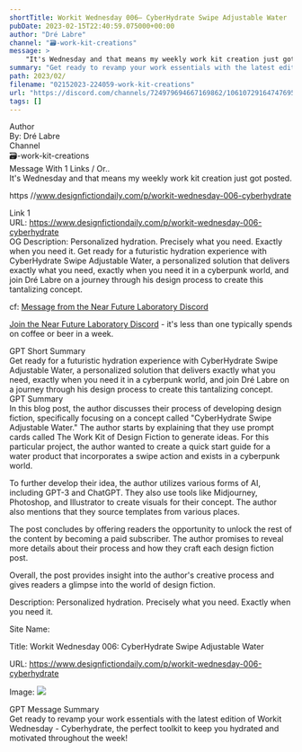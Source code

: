 ```yaml
---
shortTitle: Workit Wednesday 006— CyberHydrate Swipe Adjustable Water
pubDate: 2023-02-15T22:40:59.075000+00:00
author: "Dré Labre"
channel: "🗃-work-kit-creations"
message: >
    "It's Wednesday and that means my weekly work kit creation just got posted.  https //www.designfictiondaily.com/p/workit-wednesday-006-cyberhydrate"
summary: "Get ready to revamp your work essentials with the latest edition of Workit Wednesday - Cyberhydrate, the perfect toolkit to keep you hydrated and motivated throughout the week!"
path: 2023/02/
filename: "02152023-224059-work-kit-creations"
url: "https://discord.com/channels/724979694667169862/1061072916474769580/1075547300220387459"
tags: []
---
```

<div class="metadata-title-header pt-3 pb-3 pl-2">Author</div>    
<div class="bg-gray-200 p-4 rounded-md mb-4">   
By: Dré Labre
</div>

<div class="metadata-title-header pt-3 pb-3 pl-2">Channel</div>    
<div class="bg-gray-200 p-4 rounded-md mb-4">   
🗃-work-kit-creations</span>
</div>

<div class="metadata-title-header pt-3 pb-3 pl-2">Message  With 1 Links / Or..</div>    
<div class="human-content-container">  



<div class="mb-4" style="font-family: var(--font-family-peak);">It's Wednesday and that means my weekly work kit creation just got posted.

https //www.designfictiondaily.com/p/workit-wednesday-006-cyberhydrate</div>

<div class="">Link 1</div> 
<div class="">URL: <a href="https://www.designfictiondaily.com/p/workit-wednesday-006-cyberhydrate">https://www.designfictiondaily.com/p/workit-wednesday-006-cyberhydrate</a></div>
OG Description: Personalized hydration. Precisely what you need. Exactly when you need it.  <!-- Example: Display each item in a paragraph -->
Get ready for a futuristic hydration experience with CyberHydrate Swipe Adjustable Water, a personalized solution that delivers exactly what you need, exactly when you need it in a cyberpunk world, and join Dré Labre on a journey through his design process to create this tantalizing concept.



<!-- 
URL: https://www.designfictiondaily.com/p/workit-wednesday-006-cyberhydrate
Description Personalized hydration. Precisely what you need. Exactly when you need it.
 -->
</div>



cf: <a href="">Message from the Near Future Laboratory Discord</a>

<a href="">Join the Near Future Laboratory Discord</a> - it's less than one typically spends on coffee or beer in a week. 



<div class="metadata-title-header pt-3 pb-3 pl-2">GPT Short Summary</div>
<div class="robot-content-container">
Get ready for a futuristic hydration experience with CyberHydrate Swipe Adjustable Water, a personalized solution that delivers exactly what you need, exactly when you need it in a cyberpunk world, and join Dré Labre on a journey through his design process to create this tantalizing concept.
</div>

<div class="metadata-title-header pt-3 pb-3 pl-2">GPT Summary</div>
<div class="robot-content-container">
In this blog post, the author discusses their process of developing design fiction, specifically focusing on a concept called "CyberHydrate Swipe Adjustable Water." The author starts by explaining that they use prompt cards called The Work Kit of Design Fiction to generate ideas. For this particular project, the author wanted to create a quick start guide for a water product that incorporates a swipe action and exists in a cyberpunk world. 

To further develop their idea, the author utilizes various forms of AI, including GPT-3 and ChatGPT. They also use tools like Midjourney, Photoshop, and Illustrator to create visuals for their concept. The author also mentions that they source templates from various places. 

The post concludes by offering readers the opportunity to unlock the rest of the content by becoming a paid subscriber. The author promises to reveal more details about their process and how they craft each design fiction post. 

Overall, the post provides insight into the author's creative process and gives readers a glimpse into the world of design fiction.
</div>

<!-- Summary:  Workit Wednesday 006: CyberHydrate Swipe Adjustable Water . The Work Kit of Design Fiction by my pals at The Near Future Laboratory . The work Kit is a handy set of prompt cards called The Work Kits . I will share my thought process, where I source templates and how I craft each post . -->

<!-- [] -->

<!-- <div class="bg-gray-400"> {'og:url': 'https://www.designfictiondaily.com/p/workit-wednesday-006-cyberhydrate', 'og:type': 'article', 'og:title': 'Workit Wednesday 006: CyberHydrate Swipe Adjustable Water', 'og:description': 'Personalized hydration. Precisely what you need. Exactly when you need it.', 'og:image': 'https://substackcdn.com/image/fetch/w_1200,h_600,c_fill,f_jpg,q_auto:good,fl_progressive:steep,g_auto/https%3A%2F%2Fsubstack-post-media.s3.amazonaws.com%2Fpublic%2Fimages%2Fb6247681-cfa0-4a61-8a32-b7c360b302c0_3000x1688.jpeg'} </div> -->

Description: Personalized hydration. Precisely what you need. Exactly when you need it.

Site Name: 

Title: Workit Wednesday 006: CyberHydrate Swipe Adjustable Water

URL: https://www.designfictiondaily.com/p/workit-wednesday-006-cyberhydrate

Image: <img src="https://substackcdn.com/image/fetch/w_1200,h_600,c_fill,f_jpg,q_auto:good,fl_progressive:steep,g_auto/https%3A%2F%2Fsubstack-post-media.s3.amazonaws.com%2Fpublic%2Fimages%2Fb6247681-cfa0-4a61-8a32-b7c360b302c0_3000x1688.jpeg" width="" height=""/>




<div class="metadata-title-header pt-3 pb-3 pl-2">GPT Message Summary</div>    
<div class="robot-content-container">
Get ready to revamp your work essentials with the latest edition of Workit Wednesday - Cyberhydrate, the perfect toolkit to keep you hydrated and motivated throughout the week!
</div>
</div>